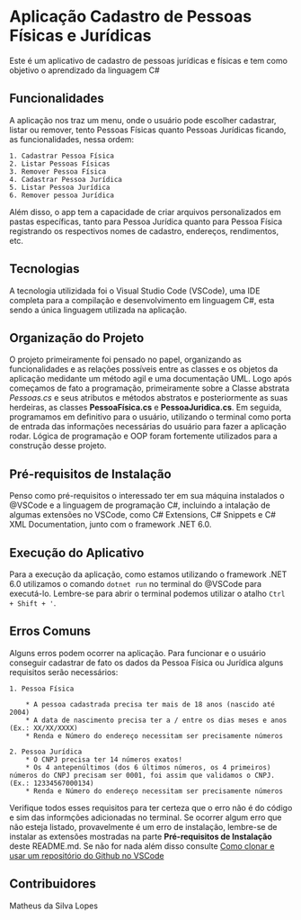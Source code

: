 # Aplicação Cadastro de Pessoas Físicas e Jurídicas
Este é um aplicativo de cadastro de pessoas jurídicas e físicas e tem como objetivo o aprendizado da linguagem C#
## Funcionalidades
A aplicação nos traz um menu, onde o usuário pode escolher cadastrar, listar ou remover, tento Pessoas Físicas quanto Pessoas Jurídicas
ficando, as  funcionalidades, nessa ordem:
    
    1. Cadastrar Pessoa Física
    2. Listar Pessoas Físicas
    3. Remover Pessoa Física
    4. Cadastrar Pessoa Jurídica
    5. Listar Pessoa Jurídica
    6. Remover pessoa Jurídica

Além disso, o app tem a capacidade de criar arquivos personalizados em pastas específicas, tanto para Pessoa Jurídica quanto para Pessoa Física registrando os respectivos nomes de cadastro, endereços, rendimentos, etc.
## Tecnologias
A tecnologia utilizidada foi o Visual Studio Code (VSCode), uma IDE completa para a compilação e desenvolvimento em linguagem C#, esta sendo a única linguagem utilizada na aplicação. 
## Organização do Projeto
O projeto primeiramente foi pensado no papel, organizando as funcionalidades e as relações possíveis entre as classes e os objetos da aplicação medidante um método agil e uma documentação UML.
Logo após começamos de fato a programação, primeiramente sobre a Classe abstrata *Pessoas.cs* e seus atributos e métodos abstratos e posteriormente as suas herdeiras, as classes **PessoaFísica.cs** e **PessoaJuridica.cs**.
Em seguida, programamos em definitivo para o usuário, utilizando o terminal como porta de entrada das informações necessárias do usuário para fazer a aplicação rodar. Lógica de programação e OOP foram fortemente utilizados para a construção desse projeto.
## Pré-requisitos de Instalação
Penso como pré-requisitos o interessado ter em sua máquina instalados o @VSCode e a linguagem de programação C#, incluindo a intalação de algumas extensões no VSCode, como C# Extensions, C# Snippets e C# XML Documentation,  junto com o framework .NET 6.0.

## Execução do Aplicativo
Para a execução da aplicação, como estamos utilizando o framework .NET 6.0 utilizamos o comando `dotnet run` no terminal do @VSCode para executá-lo. Lembre-se para abrir o terminal podemos utilizar o atalho `Ctrl + Shift + '`.
## Erros Comuns
Alguns erros podem ocorrer na aplicação. Para funcionar e o usuário conseguir cadastrar de fato os dados da Pessoa Física ou Jurídica
alguns requisitos serão necessários:

    1. Pessoa Física
    
        * A pessoa cadastrada precisa ter mais de 18 anos (nascido até 2004)
        * A data de nascimento precisa ter a / entre os dias meses e anos (Ex.: XX/XX/XXXX)
        * Renda e Número do endereço necessitam ser precisamente números
    
    2. Pessoa Jurídica
        * O CNPJ precisa ter 14 números exatos!
        * Os 4 antepenúltimos (dos 6 últimos números, os 4 primeiros) números do CNPJ precisam ser 0001, foi assim que validamos o CNPJ.  (Ex.: 12334567000134)
        * Renda e Número do endereço necessitam ser precisamente números

Verifique todos esses requisitos para ter certeza que o erro não é do código e sim das informções adicionadas no terminal. Se ocorrer algum erro que não esteja listado, provavelmente é um erro de instalação, lembre-se de instalar as extensões mostradas na parte **Pré-requisitos de Instalação** deste README.md. Se não for nada além disso consulte [Como clonar e usar um repositório do Github no VSCode](https://learn.microsoft.com/pt-br/azure/developer/javascript/how-to/with-visual-studio-code/clone-github-repository?tabs=create-repo-command-palette%2Cinitialize-repo-activity-bar%2Ccreate-branch-command-palette%2Ccommit-changes-command-palette%2Cpush-command-palette)

## Contribuidores
Matheus da Silva Lopes